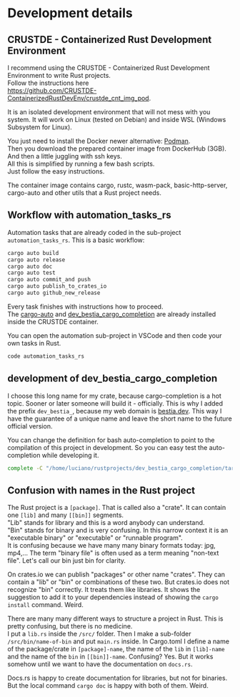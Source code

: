 # Development details

## CRUSTDE - Containerized Rust Development Environment

I recommend using the CRUSTDE - Containerized Rust Development Environment to write Rust projects.  
Follow the instructions here  
<https://github.com/CRUSTDE-ContainerizedRustDevEnv/crustde_cnt_img_pod>.  

It is an isolated development environment that will not mess with you system.
It will work on Linux (tested on Debian) and inside WSL (Windows Subsystem for Linux).

You just need to install the Docker newer alternative: [Podman](https://podman.io/).  
Then you download the prepared container image from DockerHub (3GB).  
And then a little juggling with ssh keys.  
All this is simplified by running a few bash scripts.  
Just follow the easy instructions.  

The container image contains cargo, rustc, wasm-pack, basic-http-server, cargo-auto and other utils that a Rust project needs.  

## Workflow with automation_tasks_rs

Automation tasks that are already coded in the sub-project `automation_tasks_rs`. This is a basic workflow:

```bash
cargo auto build
cargo auto release
cargo auto doc
cargo auto test
cargo auto commit_and push
cargo auto publish_to_crates_io
cargo auto github_new_release
```

Every task finishes with instructions how to proceed.  
The [cargo-auto](https://github.com/automation-tasks-rs/cargo-auto) and [dev_bestia_cargo_completion](https://github.com/automation-tasks-rs/dev_bestia_cargo_completion) are already installed inside the CRUSTDE container.

You can open the automation sub-project in VSCode and then code your own tasks in Rust.

```bash
code automation_tasks_rs
```

## development of dev_bestia_cargo_completion

I choose this long name for my crate, because cargo-completion is a hot topic. Sooner or later someone will build it - officially. This is why I added the prefix `dev_bestia_`, because my web domain is [bestia.dev](https://bestia.dev). This way I have the guarantee of a unique name and leave the short name to the future official version.  

You can change the definition for bash auto-completion to point to the compilation of this project in development. So you can easy test the auto-completion while developing it.

```bash
complete -C "/home/luciano/rustprojects/dev_bestia_cargo_completion/target/debug/dev_bestia_cargo_completion" cargo
```

## Confusion with names in the Rust project

The Rust project is a `[package]`. That is called also a "crate". It can contain one `[lib]` and many `[[bin]]` segments.  
"Lib" stands for library and this is a word anybody can understand.  
"Bin" stands for binary and is very confusing. In this narrow context it is an "executable binary" or "executable" or "runnable program".  
It is confusing because we have many many binary formats today: jpg, mp4,... The term "binary file" is often used as a term meaning "non-text file".
Let's call our bin just bin for clarity.  

On crates.io we can publish "packages" or other name "crates". They can contain a "lib" or "bin" or combinations of these two. But crates.io does not recognize "bin" correctly. It treats them like libraries. It shows the suggestion to add it to your dependencies instead of showing the `cargo install` command. Weird.

There are many many different ways to structure a project in Rust. This is pretty confusing, but there is no medicine.  
I put a `lib.rs` inside the `/src/` folder. Then I make a sub-folder `/src/bin/name-of-bin` and put `main.rs` inside.
In Cargo.toml I define a name of the package/crate in `[package]-name`, the name of the `lib` in `[lib]-name` and the name of the `bin` in `[[bin]]-name`.
Confusing? Yes. But it works somehow until we want to have the documentation on `docs.rs`.

Docs.rs is happy to create documentation for libraries, but not for binaries. But the local command `cargo doc` is happy with both of them. Weird.
